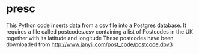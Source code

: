 presc
=====
This Python code inserts data from a csv file into a Postgres database. 
It requires a file called postcodes.csv containing a list of Postcodes in the UK together with its latitude and longitude
These postcodes have been downloaded from http://www.janyii.com/post_code/postcode.dbv3
